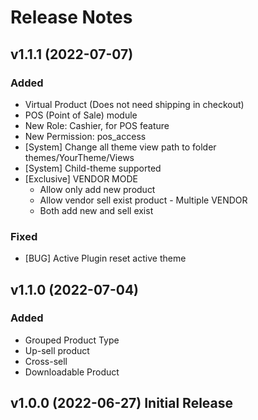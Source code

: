 # Release Notes
## v1.1.1 (2022-07-07)

### Added
- Virtual Product (Does not need shipping in checkout)
- POS (Point of Sale) module
- New Role: Cashier, for POS feature
- New Permission: pos_access
- [System] Change all theme view path to folder themes/YourTheme/Views
- [System] Child-theme supported
- [Exclusive] VENDOR MODE
    + Allow only add new product
    + Allow vendor sell exist product - Multiple VENDOR
    + Both add new and sell exist

### Fixed
- [BUG] Active Plugin reset active theme

## v1.1.0 (2022-07-04)

### Added
- Grouped Product Type
- Up-sell product
- Cross-sell
- Downloadable Product

## v1.0.0 (2022-06-27) Initial Release
